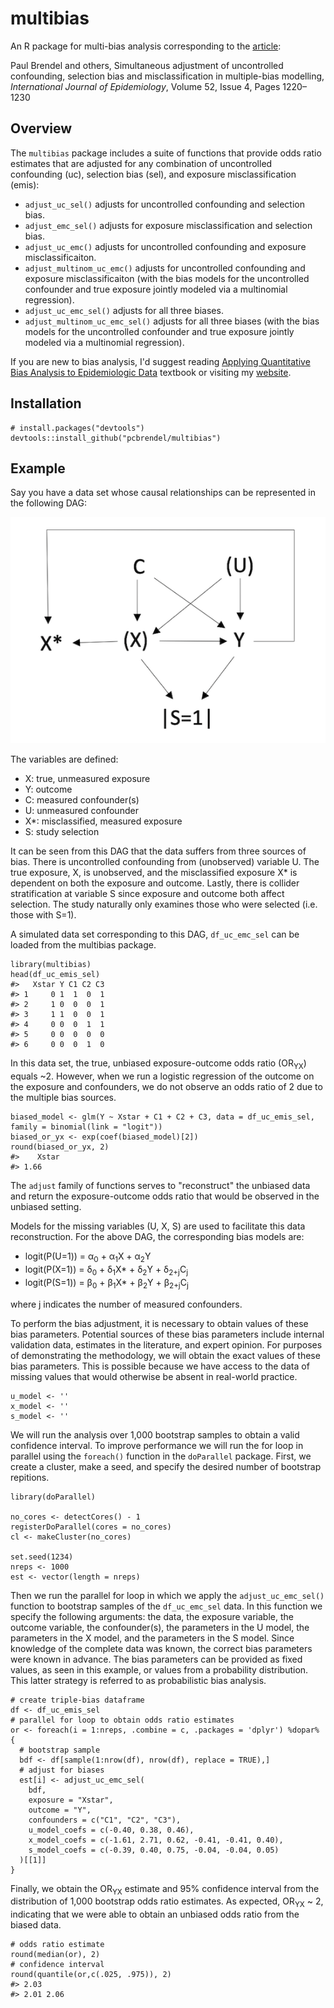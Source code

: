 # multibias
An R package for multi-bias analysis corresponding to the [article](https://doi.org/10.1093/ije/dyad001):

Paul Brendel and others, Simultaneous adjustment of uncontrolled confounding, selection bias and misclassification in multiple-bias modelling, *International Journal of Epidemiology*, Volume 52, Issue 4, Pages 1220–1230

## Overview

The `multibias` package includes a suite of functions that provide odds ratio estimates that are adjusted for any combination of uncontrolled confounding (uc), selection bias (sel), and exposure misclassification (emis):

  - `adjust_uc_sel()` adjusts for uncontrolled confounding and selection bias.
  - `adjust_emc_sel()` adjusts for exposure misclassification and selection bias.
  - `adjust_uc_emc()` adjusts for uncontrolled confounding and exposure misclassificaiton.
  - `adjust_multinom_uc_emc()` adjusts for uncontrolled confounding and exposure misclassificaiton (with the bias models for the uncontrolled confounder and true exposure jointly modeled via a multinomial regression).
  - `adjust_uc_emc_sel()` adjusts for all three biases.
  - `adjust_multinom_uc_emc_sel()` adjusts for all three biases (with the bias models for the uncontrolled confounder and true exposure jointly modeled via a multinomial regression).
 
If you are new to bias analysis, I'd suggest reading [Applying Quantitative Bias Analysis to Epidemiologic Data](https://www.springer.com/us/book/9780387879604) textbook or visiting my [website](https://www.paulbrendel.com/).

## Installation

```{r, eval = FALSE}
# install.packages("devtools")
devtools::install_github("pcbrendel/multibias")
```

## Example

Say you have a data set whose causal relationships can be represented in the following DAG:

![uc_mc_sel_DAG](DAGs/uc_mc_sel_DAG.png)

The variables are defined:
 - X: true, unmeasured exposure
 - Y: outcome
 - C: measured confounder(s)
 - U: unmeasured confounder
 - X*: misclassified, measured exposure
 - S: study selection

It can be seen from this DAG that the data suffers from three sources of bias. There is uncontrolled confounding from (unobserved) variable U. The true exposure, X, is unobserved, and the misclassified exposure X* is dependent on both the exposure and outcome. Lastly, there is collider stratification at variable S since exposure and outcome both affect selection. The study naturally only examines those who were selected (i.e. those with S=1).

A simulated data set corresponding to this DAG, `df_uc_emc_sel` can be loaded from the multibias package. 

```{r, eval = TRUE}
library(multibias)
head(df_uc_emis_sel)
#>   Xstar Y C1 C2 C3
#> 1     0 1  1  0  1
#> 2     1 0  0  0  1
#> 3     1 1  0  0  1
#> 4     0 0  0  1  1
#> 5     0 0  0  0  0
#> 6     0 0  0  1  0
```

In this data set, the true, unbiased exposure-outcome odds ratio (OR<sub>YX</sub>) equals ~2. However, when we run a logistic regression of the outcome on the exposure and confounders, we do not observe an odds ratio of 2 due to the multiple bias sources.

```{r, eval = TRUE}
biased_model <- glm(Y ~ Xstar + C1 + C2 + C3, data = df_uc_emis_sel, family = binomial(link = "logit"))
biased_or_yx <- exp(coef(biased_model)[2])
round(biased_or_yx, 2)
#>    Xstar
#> 1.66
```

The `adjust` family of functions serves to "reconstruct" the unbiased data and return the exposure-outcome odds ratio that would be observed in the unbiased setting.

Models for the missing variables (U, X, S) are used to facilitate this data reconstruction. For the above DAG, the corresponding bias models are:
 - logit(P(U=1)) = &alpha;<sub>0</sub> + &alpha;<sub>1</sub>X + &alpha;<sub>2</sub>Y
 - logit(P(X=1)) = &delta;<sub>0</sub> + &delta;<sub>1</sub>X* + &delta;<sub>2</sub>Y + &delta;<sub>2+j</sub>C<sub>j</sub>
 - logit(P(S=1)) = &beta;<sub>0</sub> + &beta;<sub>1</sub>X* + &beta;<sub>2</sub>Y + &beta;<sub>2+j</sub>C<sub>j</sub>

where j indicates the number of measured confounders. 

To perform the bias adjustment, it is necessary to obtain values of these bias parameters. Potential sources of these bias parameters include internal validation data, estimates in the literature, and expert opinion. For purposes of demonstrating the methodology, we will obtain the exact values of these bias parameters. This is possible because we have access to the data of missing values that would otherwise be absent in real-world practice.

```{r, eval = TRUE}
u_model <- ''
x_model <- ''
s_model <- ''
```

We will run the analysis over 1,000 bootstrap samples to obtain a valid confidence interval. To improve performance we will run the for loop in parallel using the `foreach()` function in the `doParallel` package. First, we create a cluster, make a seed, and specify the desired number of bootstrap repitions.

```{r, eval = TRUE}
library(doParallel)

no_cores <- detectCores() - 1
registerDoParallel(cores = no_cores)
cl <- makeCluster(no_cores)

set.seed(1234)
nreps <- 1000
est <- vector(length = nreps)
```

Then we run the parallel for loop in which we apply the `adjust_uc_emc_sel()` function to bootstrap samples of the `df_uc_emc_sel` data. In this function we specify the following arguments: the data, the exposure variable, the outcome variable, the confounder(s), the parameters in the U model, the parameters in the X model, and the parameters in the S model. Since knowledge of the complete data was known, the correct bias parameters were known in advance. The bias parameters can be provided as fixed values, as seen in this example, or values from a probability distribution. This latter strategy is referred to as probabilistic bias analysis.

```{r, eval = TRUE}
# create triple-bias dataframe
df <- df_uc_emis_sel
# parallel for loop to obtain odds ratio estimates
or <- foreach(i = 1:nreps, .combine = c, .packages = 'dplyr') %dopar% {
  # bootstrap sample
  bdf <- df[sample(1:nrow(df), nrow(df), replace = TRUE),]
  # adjust for biases
  est[i] <- adjust_uc_emc_sel(
    bdf, 
    exposure = "Xstar", 
    outcome = "Y",
    confounders = c("C1", "C2", "C3"),
    u_model_coefs = c(-0.40, 0.38, 0.46),
    x_model_coefs = c(-1.61, 2.71, 0.62, -0.41, -0.41, 0.40), 
    s_model_coefs = c(-0.39, 0.40, 0.75, -0.04, -0.04, 0.05)
  )[[1]]
}
```
Finally, we obtain the OR<sub>YX</sub> estimate and 95% confidence interval from the distribution of 1,000 bootstrap odds ratio estimates. As expected, OR<sub>YX</sub> ~ 2, indicating that we were able to obtain an unbiased odds ratio from the biased data.

```{r, eval = TRUE}
# odds ratio estimate
round(median(or), 2)
# confidence interval
round(quantile(or,c(.025, .975)), 2)
#> 2.03
#> 2.01 2.06
```


